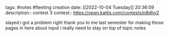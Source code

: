 tags: #notes #fleeting
creation date: [[2022-10-04 Tuesday]] 20:36:09
description:: contest 3
contest:: https://open.kattis.com/contests/p8dhy2

slayed i got a problem right
thank you to me last semester for making those pages in here about input i really need to stay on top of topic notes

